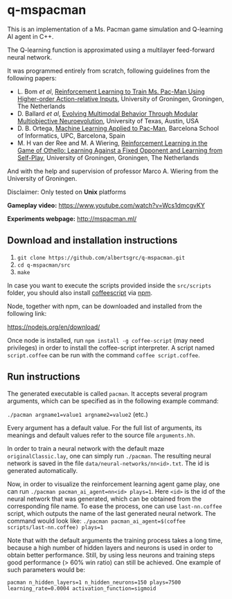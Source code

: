 # q-mspacman

This is an implementation of a Ms. Pacman game simulation and Q-learning AI agent in C++.

The Q-learning function is approximated using a multilayer feed-forward neural network.

It was programmed entirely from scratch, following guidelines from the following
papers:

- L. Bom *et al*, [Reinforcement Learning to Train Ms. Pac-Man Using Higher-order Action-relative Inputs](https://repositories.lib.utexas.edu/bitstream/handle/2152/25046/SCHRUM-DISSERTATION-2014.pdf?sequence=1&isAllowed=y), University of Groningen, Groningen, The Netherlands
- D. Ballard *et al*, [Evolving Multimodal Behavior Through Modular Multiobjective Neuroevolution](https://repositories.lib.utexas.edu/bitstream/handle/2152/25046/SCHRUM-DISSERTATION-2014.pdf?sequence=1&isAllowed=y), University of Texas, Austin, USA
- D. B. Ortega, [Machine Learning Applied to Pac-Man](http://upcommons.upc.edu/bitstream/handle/2099.1/26448/108745.pdf?sequence=1), Barcelona School of Informatics, UPC, Barcelona, Spain
- M. H van der Ree and M. A Wiering, [Reinforcement Learning in the Game of Othello: Learning Against a Fixed Opponent and Learning from Self-Play](https://www.researchgate.net/publication/236645828_Reinforcement_Learning_in_the_Game_of_Othello_Learning_Against_a_Fixed_Opponent_and_Learning_from_Self-Play), University of Groningen, Groningen, The Netherlands

And with the help and supervision of professor Marco A. Wiering from the
University of Groningen.

Disclaimer: Only tested on **Unix** platforms

**Gameplay video:** https://www.youtube.com/watch?v=Wcs1dmcgvKY

**Experiments webpage:** http://mspacman.ml/

## Download and installation instructions

1. `git clone https://github.com/albertsgrc/q-mspacman.git`
2. `cd q-mspacman/src`
3. `make`

In case you want to execute the scripts provided inside the `src/scripts` folder,
you should also install [coffeescript](http://coffeescript.org/) via [npm](https://www.npmjs.com/).

Node, together with npm, can be downloaded and installed from the following link:

https://nodejs.org/en/download/

Once node is installed, run `npm install -g coffee-script` (may need privileges)
in order to install the coffee-script interpreter. A script named `script.coffee`
can be run with the command `coffee script.coffee`.

## Run instructions

The generated executable is called `pacman`. It accepts several program arguments,
which can be specified as in the following example command:

`./pacman argname1=value1 argname2=value2` (etc.)

Every argument has a default value. For the full list of arguments, its meanings
and default values refer to the source file `arguments.hh`.

In order to train a neural network with the default maze `originalClassic.lay`,
one can simply run `./pacman`. The resulting neural network is saved in the file
`data/neural-networks/nn<id>.txt`. The id is generated automatically.

Now, in order to visualize the reinforcement learning agent game play, one can
run `./pacman pacman_ai_agent=nn<id> plays=1`. Here `<id>` is the id of the
neural network that was generated, which can be obtained from the corresponding
file name. To ease the process, one can use `last-nn.coffee` script,
which outputs the name of the last generated neural network. The command would look like:
`./pacman pacman_ai_agent=$(coffee scripts/last-nn.coffee) plays=1`

Note that with the default arguments the training process takes a long time, because a high number of hidden layers and neurons is used in order to obtain better performance. Still, by using less neurons and training steps good performance (> 60% win ratio) can still be achieved. One example of such parameters would be:

`pacman n_hidden_layers=1 n_hidden_neurons=150 plays=7500 learning_rate=0.0004 activation_function=sigmoid`
